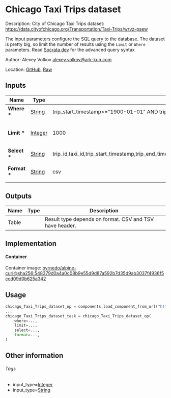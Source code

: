 <!-- BEGIN_GENERATED_CONTENT -->
# Chicago Taxi Trips dataset

Description: City of Chicago Taxi Trips dataset: https://data.cityofchicago.org/Transportation/Taxi-Trips/wrvz-psew

The input parameters configure the SQL query to the database.
The dataset is pretty big, so limit the number of results using the `Limit` or `Where` parameters.
Read [Socrata dev](https://dev.socrata.com/docs/queries/) for the advanced query syntax

Author: Alexey Volkov <alexey.volkov@ark-kun.com>

Location: [GitHub](https://github.com/Ark-kun/pipeline_components/blob/master/components/datasets/Chicago_Taxi_Trips/component.yaml), [Raw](https://raw.githubusercontent.com/Ark-kun/pipeline_components/master/components/datasets/Chicago_Taxi_Trips/component.yaml)

## Inputs

|Name|Type|Default|Description|
|-|-|-|-|
|**Where** **\***|[String]|trip_start_timestamp>="1900-01-01" AND trip_start_timestamp<"2100-01-01"||
|**Limit** **\***|[Integer]|1000|Number of rows to return. The rows are randomly sampled.|
|**Select** **\***|[String]|trip_id,taxi_id,trip_start_timestamp,trip_end_timestamp,trip_seconds,trip_miles,pickup_census_tract,dropoff_census_tract,pickup_community_area,dropoff_community_area,fare,tips,tolls,extras,trip_total,payment_type,company,pickup_centroid_latitude,pickup_centroid_longitude,pickup_centroid_location,dropoff_centroid_latitude,dropoff_centroid_longitude,dropoff_centroid_location||
|**Format** **\***|[String]|csv|Output data format. Supports csv,tsv,cml,rdf,json|

## Outputs

|Name|Type|Description|
|-|-|-|
|Table||Result type depends on format. CSV and TSV have header.|

## Implementation

#### Container

Container image: [byrnedo/alpine-curl@sha256:548379d0a4a0c08b9e55d9d87a592b7d35d9ab3037f4936f5ccd09d0b625a342](https://hub.docker.com/r/byrnedo/alpine-curl@sha256)

## Usage

```python
chicago_Taxi_Trips_dataset_op = components.load_component_from_url("https://raw.githubusercontent.com/Ark-kun/pipeline_components/master/components/datasets/Chicago_Taxi_Trips/component.yaml")
...
chicago_Taxi_Trips_dataset_task = chicago_Taxi_Trips_dataset_op(
    where=...,
    limit=...,
    select=...,
    format=...,
)
```

## Other information

###### Tags

* input_type=[Integer]
* input_type=[String]

[Integer]: https://github.com/Ark-kun/pipeline_components/tree/master/types/Integer
[String]: https://github.com/Ark-kun/pipeline_components/tree/master/types/String
<!-- END_GENERATED_CONTENT -->
